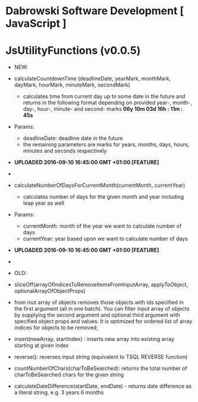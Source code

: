 # Dabrowski Software Development [ JavaScript ] 
# JsUtilityFunctions (v0.0.5)

- NEW:
 - calculateCountdownTime (deadlineDate, yearMark, monthMark, dayMark, hourMark, minuteMark, secondMark)
   - calculates time from current day up to some date in the future and returns in the following format depending on provided year-, month-, day-, hour-, minute- and second- marks
    <strong>06y 10m 03d 16h : 11m : 45s</strong>
 - Params:
   - deadlineDate: deadline date in the future
    - the remaining parameters are marks for years, months, days, hours, minutes and seconds respectively
 - <strong>UPLOADED 2016-09-10 16:45:00 GMT +01:00 [FEATURE]</strong>
 - 
 - calculateNumberOfDaysForCurrentMonth(currentMonth, currentYear)
   - calculates number of days for the given month and year including leap year as well
 - Params:
   - currentMonth: month of the year we want to calculate number of days
    - currentYear: year based upon we want to calculate number of days
 - <strong>UPLOADED 2016-09-10 16:45:00 GMT +01:00 [FEATURE]</strong>
 - 
- OLD:
 - sliceOff(arrayOfIndicesToRemoveItemsFromInputArray, applyToObject, optionalArrayOfObjectProps)
  - from inut array of objects removes those objects with ids specified in the first argument (all in one batch). You can filter input array of objects by supplying the second argument and optional third argument with specified object props and values. It is optimized for ordered list of array indices for objects to be removed;
 - insert(newArray, startIndex) : inserts new array into existing array starting at given index

 - reverse(): reverses input string (equivalent to TSQL REVERSE function)

 - countNumberOfChars(charToBeSearched): returns the total number of charToBeSearched chars for the given string

 - calculateDateDifference(startDate, endDate) - returns date difference as a literal string, e.g.  3 years 6 months
